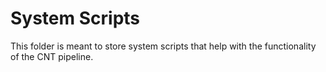 # System Scripts

This folder is meant to store system scripts that help with the functionality of the CNT pipeline.
